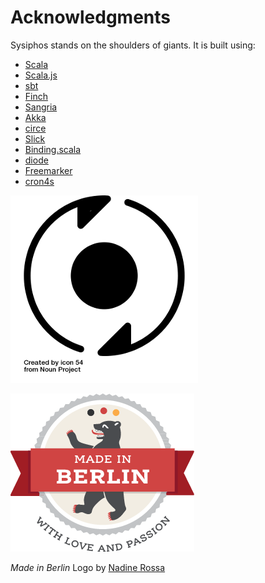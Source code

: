 # Acknowledgments

Sysiphos stands on the shoulders of giants. It is built using:

* [Scala](http://scala-lang.org)
* [Scala.js](http://scala-js.org)
* [sbt](http://scala-sbt.org)
* [Finch](https://github.com/finagle/finch)
* [Sangria](https://github.com/sangria-graphql)
* [Akka](https://akka.io)
* [circe](https://circe.io)
* [Slick](http://slick.lightbend.com)
* [Binding.scala](https://github.com/ThoughtWorksInc/Binding.scala)
* [diode](https://github.com/suzaku-io/diode)
* [Freemarker](https://freemarker.apache.org)
* [cron4s](https://alonsodomin.github.io/cron4s)

![logo](assets/logo_credits.png)

![made-in-berlin](assets/made-in-berlin.png)

*Made in Berlin* Logo by [Nadine Rossa](http://nadine-rossa.de)

